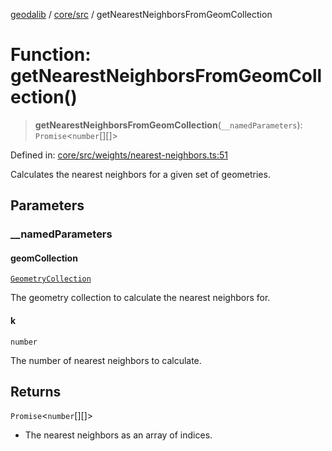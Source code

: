 [geodalib](../../../modules.md) / [core/src](../index.md) / getNearestNeighborsFromGeomCollection

# Function: getNearestNeighborsFromGeomCollection()

> **getNearestNeighborsFromGeomCollection**(`__namedParameters`): `Promise`\<`number`[][]\>

Defined in: [core/src/weights/nearest-neighbors.ts:51](https://github.com/GeoDaCenter/geoda-lib/blob/3f9453a08cf3d7f96b1a0d65d18359804129d8d2/js/packages/core/src/weights/nearest-neighbors.ts#L51)

Calculates the nearest neighbors for a given set of geometries.

## Parameters

### \_\_namedParameters

#### geomCollection

[`GeometryCollection`](../classes/GeometryCollection.md)

The geometry collection to calculate the nearest neighbors for.

#### k

`number`

The number of nearest neighbors to calculate.

## Returns

`Promise`\<`number`[][]\>

- The nearest neighbors as an array of indices.
